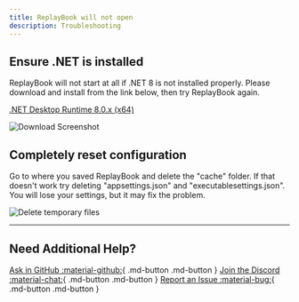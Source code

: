 ```yaml
---
title: ReplayBook will not open
description: Troubleshooting
---
```


## Ensure .NET is installed

ReplayBook will not start at all if .NET 8 is not installed properly. Please download and install from the link below, then try ReplayBook again.

[.NET Desktop Runtime 8.0.x (x64)](https://dotnet.microsoft.com/en-us/download/dotnet/8.0)

![Download Screenshot](../images/downloads_netRequirements.png)

## Completely reset configuration

Go to where you saved ReplayBook and delete the "cache" folder. If that doesn't work try deleting "appsettings.json" and "executablesettings.json". You will lose your settings, but it may fix the problem.

![Delete temporary files](../images/troubleshooting/2_delete_temporary.png)

---

## Need Additional Help?

[Ask in GitHub :material-github:](https://github.com/fraxiinus/ReplayBook/discussions){ .md-button .md-button }
[Join the Discord :material-chat:](https://discord.gg/c33Rc5J){ .md-button .md-button }
[Report an Issue :material-bug:](https://github.com/fraxiinus/ReplayBook/issues/new/choose){ .md-button .md-button }
